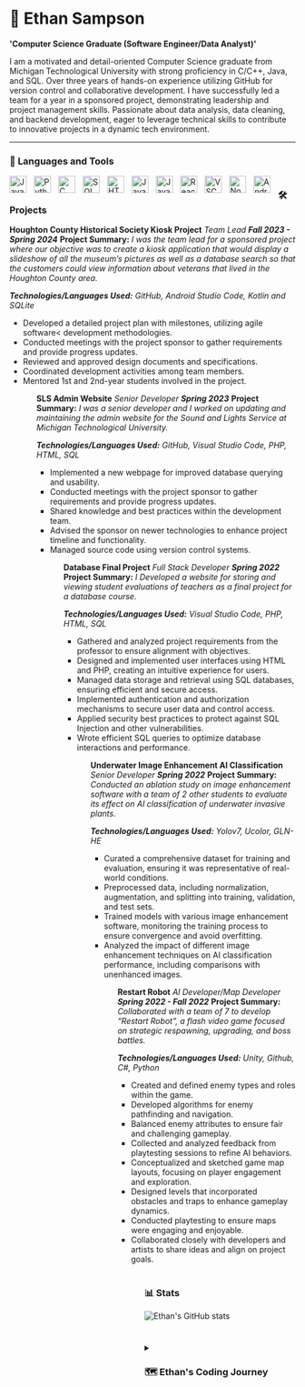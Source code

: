 # 👋 Ethan Sampson

**'Computer Science Graduate (Software Engineer/Data Analyst)'**

I am a motivated and detail-oriented Computer Science graduate from Michigan Technological University with strong proficiency in C/C++, Java, and SQL. Over three years of hands-on experience utilizing GitHub for version control and collaborative development. I have successfully led a team for a year in a sponsored project, demonstrating leadership and project management skills. Passionate about data analysis, data cleaning, and backend development, eager to leverage technical skills to contribute to innovative projects in a dynamic tech environment.

---

### 🧰 Languages and Tools

<img align="left" alt="Java" width="30px" style="padding-right: 10px;" src= "https://cdn.jsdelivr.net/gh/devicons/devicon@latest/icons/java/java-original.svg"/>
<img align="left" alt="Python" width="30px" style="padding-right: 10px;" src="https://cdn.jsdelivr.net/gh/devicons/devicon@latest/icons/python/python-original.svg" />
<img align="left" alt="C" width="30px" style="padding-right: 10px;" src="https://cdn.jsdelivr.net/gh/devicons/devicon@latest/icons/c/c-plain.svg" />
<img align="left" alt="SQL" width="30px" style="padding-right: 10px;" src="https://cdn.jsdelivr.net/gh/devicons/devicon@latest/icons/mysql/mysql-original-wordmark.svg" />
<img align="left" alt="HTML5" width="30px" style="padding-right: 10px;" src="https://cdn.jsdelivr.net/gh/devicons/devicon@latest/icons/html5/html5-original-wordmark.svg" />
<img align="left" alt="JavaScript" width="30px" style="padding-right: 10px;" src="https://cdn.jsdelivr.net/gh/devicons/devicon@latest/icons/javascript/javascript-original.svg" />
<img align="left" alt="JavaScript" width="30px" style="padding-right: 10px;" src="https://cdn.jsdelivr.net/gh/devicons/devicon@latest/icons/css3/css3-original.svg" />    
<img align="left" alt="React" width="30px" style="padding-right: 10px;" src="https://cdn.jsdelivr.net/gh/devicons/devicon@latest/icons/react/react-original.svg" />
<img align="left" alt="VSC" width="30px" style="padding-right: 10px;" src="https://cdn.jsdelivr.net/gh/devicons/devicon@latest/icons/vscode/vscode-original.svg" />
<img align="left" alt="NodeJS" width="30px" style="padding-right: 10px;" src="https://cdn.jsdelivr.net/gh/devicons/devicon@latest/icons/nodejs/nodejs-original.svg" />
<img align="left" alt="Android Studio Code" width="30px" style="padding-right: 10px;" src="https://cdn.jsdelivr.net/gh/devicons/devicon@latest/icons/androidstudio/androidstudio-original.svg" />

#

#

### 🛠️ Projects

**Houghton County Historical Society Kiosk Project**
_Team Lead_
**_Fall 2023 - Spring 2024_**
**Project Summary:** _I was the team lead for a sponsored project where our objective was to create a kiosk application that would display a slideshow of all the museum’s pictures as well as a database search so that the customers could view information about veterans that lived in the Houghton County area._

**_Technologies/Languages Used:_** _GitHub, Android Studio Code, Kotlin and SQLite_

<ul>
    <li>Developed a detailed project plan with milestones, utilizing agile software< development methodologies.</li>
    <li>Conducted meetings with the project sponsor to gather requirements and provide progress updates.</li>
    <li>Reviewed and approved design documents and specifications.</li>
    <li>Coordinated development activities among team members.</li>
    <li>Mentored 1st and 2nd-year students involved in the project.</li>
<ul>

**SLS Admin Website**
_Senior Developer_
**_Spring 2023_**
**Project Summary:** _I was a senior developer and I worked on updating and maintaining the admin website for the Sound and Lights Service at Michigan Technological University._

**_Technologies/Languages Used:_** _GitHub, Visual Studio Code, PHP, HTML, SQL_

<ul>
    <li>Implemented a new webpage for improved database querying and usability.</li>
    <li>Conducted meetings with the project sponsor to gather requirements and provide progress updates.</li>
    <li>Shared knowledge and best practices within the development team.</li>
    <li>Advised the sponsor on newer technologies to enhance project timeline and functionality.</li>
    <li>Managed source code using version control systems.</li>
<ul>

**Database Final Project**
_Full Stack Developer_
**_Spring 2022_**
**Project Summary:** _I Developed a website for storing and viewing student evaluations of teachers as a final project for a database course._

**_Technologies/Languages Used:_** _Visual Studio Code, PHP, HTML, SQL_

<ul>
    <li>Gathered and analyzed project requirements from the professor to ensure alignment with objectives.</li>
    <li>Designed and implemented user interfaces using HTML and PHP, creating an intuitive experience for users.</li>
    <li>Managed data storage and retrieval using SQL databases, ensuring efficient and secure access.</li>
    <li>Implemented authentication and authorization mechanisms to secure user data and control access.</li>
    <li>Applied security best practices to protect against SQL Injection and other vulnerabilities.</li>
    <li>Wrote efficient SQL queries to optimize database interactions and performance.</li>
<ul>

**Underwater Image Enhancement AI Classification**
_Senior Developer_
**_Spring 2022_**
**Project Summary:** _Conducted an ablation study on image enhancement software with a team of 2 other students to evaluate its effect on AI classification of underwater invasive plants._

**_Technologies/Languages Used:_** _Yolov7, Ucolor, GLN-HE_

<ul>
    <li>Curated a comprehensive dataset for training and evaluation, ensuring it was representative of real-world conditions.</li>
    <li>Preprocessed data, including normalization, augmentation, and splitting into training, validation, and test sets.</li>
    <li>Trained models with various image enhancement software, monitoring the training process to ensure convergence and avoid overfitting.</li>
    <li>Analyzed the impact of different image enhancement techniques on AI classification performance, including comparisons with unenhanced images.</li>
<ul>

**Restart Robot**
_AI Developer/Map Developer_
**_Spring 2022 - Fall 2022_**
**Project Summary:** _Collaborated with a team of 7 to develop “Restart Robot”, a flash video game focused on strategic respawning, upgrading, and boss battles._

**_Technologies/Languages Used:_** _Unity, Github, C#, Python_

<ul>
    <li>Created and defined enemy types and roles within the game.</li>
    <li>Developed algorithms for enemy pathfinding and navigation.</li>
    <li>Balanced enemy attributes to ensure fair and challenging gameplay.</li>
    <li>Collected and analyzed feedback from playtesting sessions to refine AI behaviors.</li>
    <li>Conceptualized and sketched game map layouts, focusing on player engagement and exploration.</li>
    <li>Designed levels that incorporated obstacles and traps to enhance gameplay dynamics.</li>
    <li>Conducted playtesting to ensure maps were engaging and enjoyable.</li>
    <li>Collaborated closely with developers and artists to share ideas and align on project goals.</li>
<ul>

#

### 📊 Stats

![Ethan's GitHub stats](https://github-readme-stats.vercel.app/api?username=ecsampson&show_icons=true&theme=synthwave)

#

<details>
<summary><h3>🗺️ Ethan's Coding Journey</h3></summary>
    I got an interest in coding through video games and wanting to learn how to make my very own. My parents then bought me a Python Minecraft coding book in middle school and I started there. I didn't start coding in classes until my senior year in high school when I took AP Computer Science. I graduated from high school in 2020 during Covid and during that summer I started attending Michigan Technological University pursuing a computer science degree. During my time in college, I was able to work on several projects that were sponsored such as Houghton County Historical Society (HCHS) and Sound and Lights Service (SLS). During projects such as those and also my Underwater Image Enhancement AI Classification project, I really began to develop and interest in data and how I can analyze data to enhance customer experience's and how data interacts with the world. I have just graduated from Michigan Tech in August 2024, since then I have been pursuing my knowledge in data, while working on projects like developing websites in order to gain real world experience as I pursue a job in the technical side of the world.
